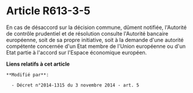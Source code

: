 # Article R613-3-5

En cas de désaccord sur la décision commune, dûment notifiée, l'Autorité de contrôle prudentiel et de résolution consulte
l'Autorité bancaire européenne, soit de sa propre initiative, soit à la demande d'une autorité compétente concernée d'un Etat
membre de l'Union européenne ou d'un Etat partie à l'accord sur l'Espace économique européen.

**Liens relatifs à cet article**

	**Modifié par**:

	  - Décret n°2014-1315 du 3 novembre 2014 - art. 5
